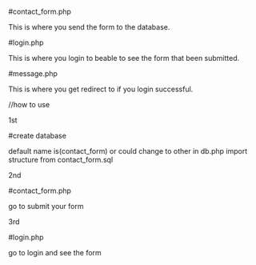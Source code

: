 #contact_form.php

This is where you send the form to the database.

#login.php

This is where you login to beable to see the form that been submitted.

#message.php

This is where you get redirect to if you login successful.


//how to use

1st

#create database 

default name is(contact_form) or could change to other in db.php
import structure from contact_form.sql

2nd

#contact_form.php 

go to submit your form

3rd

#login.php

go to login and see the form


